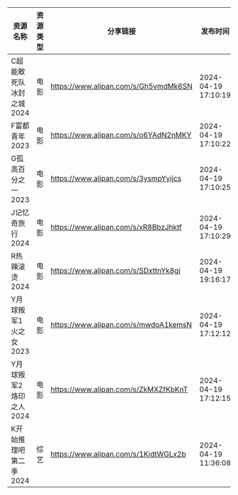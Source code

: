 | 资源名称           | 资源类型 | 分享链接                                 | 发布时间                |
| -------------- | ---- | ------------------------------------ | ------------------- |
| C超能敢死队冰封之城2024 | 电影   | https://www.alipan.com/s/Gh5vmdMk6SN | 2024-04-19 17:10:19 |
| F富都青年2023      | 电影   | https://www.alipan.com/s/o6YAdN2nMKY | 2024-04-19 17:10:22 |
| G孤高百分之一2023    | 电影   | https://www.alipan.com/s/3ysmpYyijcs | 2024-04-19 17:10:25 |
| J记忆奇旅行2024     | 电影   | https://www.alipan.com/s/xR8BbzJhktf | 2024-04-19 17:10:29 |
| R热辣滚烫2024      | 电影   | https://www.alipan.com/s/SDxttnYk8gj | 2024-04-19 19:16:17 |
| Y月球叛军1火之女2023  | 电影   | https://www.alipan.com/s/mwdoA1kemsN | 2024-04-19 17:12:12 |
| Y月球叛军2烙印之人2024 | 电影   | https://www.alipan.com/s/ZkMXZfKbKnT | 2024-04-19 17:12:15 |
| K开始推理吧第二季2024  | 综艺   | https://www.alipan.com/s/1KidtWGLx2b | 2024-04-19 11:36:08 |
